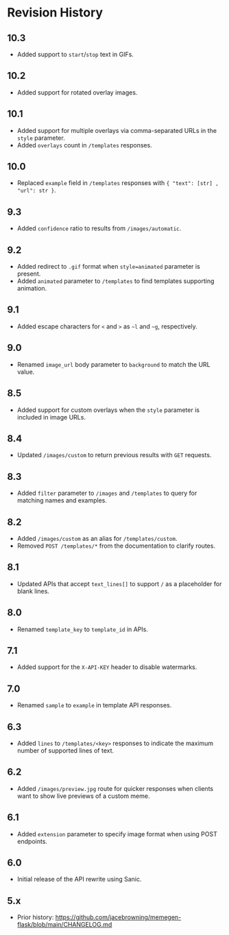 # Revision History

## 10.3

- Added support to `start`/`stop` text in GIFs.

## 10.2

- Added support for rotated overlay images.

## 10.1

- Added support for multiple overlays via comma-separated URLs in the `style` parameter.
- Added `overlays` count in `/templates` responses.

## 10.0

- Replaced `example` field in `/templates` responses with `{ "text": [str] , "url": str }`.

## 9.3

- Added `confidence` ratio to results from `/images/automatic`.

## 9.2

- Added redirect to `.gif` format when `style=animated` parameter is present.
- Added `animated` parameter to `/templates` to find templates supporting animation.

## 9.1

- Added escape characters for `<` and `>` as `~l` and `~g`, respectively.

## 9.0

- Renamed `image_url` body parameter to `background` to match the URL value.

## 8.5

- Added support for custom overlays when the `style` parameter is included in image URLs.

## 8.4

- Updated `/images/custom` to return previous results with `GET` requests.

## 8.3

- Added `filter` parameter to `/images` and `/templates` to query for matching names and examples.

## 8.2

- Added `/images/custom` as an alias for `/templates/custom`.
- Removed `POST /templates/*` from the documentation to clarify routes.

## 8.1

- Updated APIs that accept `text_lines[]` to support `/` as a placeholder for blank lines.

## 8.0

- Renamed `template_key` to `template_id` in APIs.

## 7.1

- Added support for the `X-API-KEY` header to disable watermarks.

## 7.0

- Renamed `sample` to `example` in template API responses.

## 6.3

- Added `lines` to `/templates/<key>` responses to indicate the maximum number of supported lines of text.

## 6.2

- Added `/images/preview.jpg` route for quicker responses when clients want to show live previews of a custom meme.

## 6.1

- Added `extension` parameter to specify image format when using POST endpoints.

## 6.0

- Initial release of the API rewrite using Sanic.

## 5.x

- Prior history: https://github.com/jacebrowning/memegen-flask/blob/main/CHANGELOG.md
